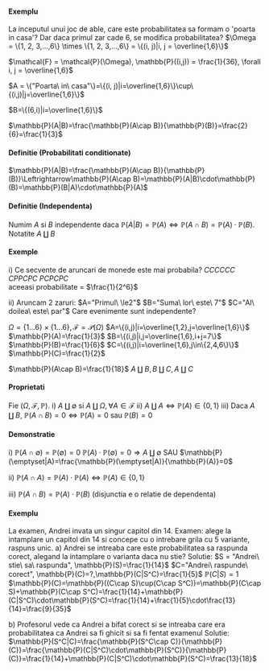 #### Exemplu
La inceputul unui joc de able, care este probabilitatea sa formam o 'poarta in casa'? Dar daca primul zar cade 6, se modifica probabilitatea?
$\Omega = \{1, 2, 3,...,6\} \times \{1, 2, 3,...,6\} = \{(i, j)|i, j = \overline{1,6}\}$

$\mathcal{F} = \mathcal{P}(\Omega), \mathbb{P}((i,j)) = \frac{1}{36}, \forall i, j = \overline{1,6}$

$A = \{"Poarta\ in\ casa"\}=\{(i, j)|i=\overline{1,6}\}\cup\{(i,j)|j=\overline{1,6}\}$

$B=\{(6,i)|i=\overline{1,6}\}$

$\mathbb{P}(A|B)=\frac{\mathbb{P}(A\cap B)}{\mathbb{P}(B)}=\frac{2}{6}=\frac{1}{3}$

#### Definitie (Probabilitati conditionate)
$\mathbb{P}(A|B)=\frac{\mathbb{P}(A\cap B)}{\mathbb{P}(B)}\Leftrightarrow\mathbb{P}(A\cap B)=\mathbb{P}(A|B)\cdot\mathbb{P}(B)=\mathbb{P}(B|A)\cdot\mathbb{P}(A)$

#### Definitie (Independenta)
Numim $A$ si $B$ independente daca $\mathbb{P}(A|B)=\mathbb{P}(A)\Leftrightarrow\mathbb{P}(A\cap B)=\mathbb{P}(A)\cdot\mathbb{P}(B)$.
Notatite $A\amalg B$

#### Exemple
i) Ce secvente de aruncari de monede este mai probabila?
	$CCCCCC$
	$CPPCPC$
	$PCPCPC$    
aceeasi probabilitate = $\frac{1}{2^6}$

ii) Aruncam 2 zaruri:
	$A="Primul\ \le2"$
	$B="Suma\ lor\ este\ 7"$
	$C="Al\ doilea\ este\ par"$
Care evenimente sunt independente?

$\Omega=\{1...6\}\times\{1...6\},\mathcal{F}=\mathcal{P}(\Omega)$
$A=\{(i,j)|i=\overline{1,2},j=\overline{1,6}\}$
$\mathbb{P}(A)=\frac{1}{3}$
$B=\{(i,j)|i,j=\overline{1,6},i+j=7\}$
$\mathbb{P}(B)=\frac{1}{6}$
$C=\{(i,j)|i=\overline{1,6},j\in\{2,4,6\}\}$
$\mathbb{P}(C)=\frac{1}{2}$

$\mathbb{P}(A\cap B)=\frac{1}{18}$
$A\amalg B, B\amalg C, A\amalg C$

#### Proprietati
Fie $(\Omega,\mathcal{F},\mathbb{P})$.
i) $A\amalg\emptyset$ si $A\amalg\Omega,\forall A\in\mathcal{F}$
ii) $A\amalg A\Leftrightarrow\mathbb{P}(A)\in\{0,1\}$
iii) Daca $A\amalg B$, $\mathbb{P}(A\cap B)=0\Leftrightarrow\mathbb{P}(A)=0$ sau $\mathbb{P}(B)=0$

#### Demonstratie
i) $\mathbb{P}(A\cap\emptyset)=\mathbb{P}(\emptyset)=0$
$\mathbb{P}(A)\cdot\mathbb{P}(\emptyset)=0\Rightarrow A\amalg\emptyset$
SAU
$\mathbb{P}(\emptyset|A)=\frac{\mathbb{P}(\emptyset|A)}{\mathbb{P}(A)}=0$

ii) $\mathbb{P}(A\cap A)=\mathbb{P}(A)\cdot\mathbb{P}(A)\Leftrightarrow\mathbb{P}(A)\in\{0,1\}$

iii) $\mathbb{P}(A\cap B)=\mathbb{P}(A)\cdot\mathbb{P}(B)$ (disjunctia e o relatie de dependenta)

#### Exemplu
La examen, Andrei invata un singur capitol din 14. Examen: alege la intamplare un capitol din 14 si concepe cu o intrebare grila cu 5 variante, raspuns unic.
a) Andrei se intreaba care este probabilitatea sa raspunda corect, alegand la intamplare o varianta daca nu stie?
Solutie:
$S = "Andrei\ stie\ sa\ raspunda", \mathbb{P}(S)=\frac{1}{14}$
$C="Andrei\ raspunde\ corect", \mathbb{P}(C)=?,\mathbb{P}(C|S^C)=\frac{1}{5}$
$\mathbb{P}(C|S)=1$
$\mathbb{P}(C)=\mathbb{P}((C\cap S)\cup(C\cap S^C))=\mathbb{P}(C\cap S)+\mathbb{P}(C\cap S^C)=\frac{1}{14}+\mathbb{P}(C|S^C)\cdot\mathbb{P}(S^C)=\frac{1}{14}+\frac{1}{5}\cdot\frac{13}{14}=\frac{9}{35}$

b) Profesorul vede ca Andrei a bifat corect si se intreaba care era probabilitatea ca Andrei sa fi ghicit si sa fi fentat examenul
Solutie:
$\mathbb{P}(S^C|C)=\frac{\mathbb{P}(S^C\cap C)}{\mathbb{P}(C)}=\frac{\mathbb{P}(C|S^C)\cdot\mathbb{P}(S^C)}{\mathbb{P}(C)}=\frac{1}{14}+\mathbb{P}(C|S^C)\cdot\mathbb{P}(S^C)=\frac{13}{18}$


